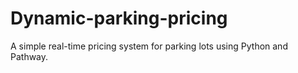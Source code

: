# Dynamic-parking-pricing
A simple real-time pricing system for parking lots using Python and Pathway.
